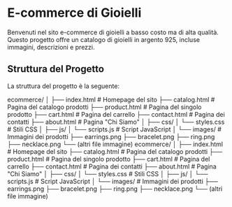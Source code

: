 # E-commerce di Gioielli

Benvenuti nel sito e-commerce di gioielli a basso costo ma di alta qualità. Questo progetto offre un catalogo di gioielli in argento 925, incluse immagini, descrizioni e prezzi.

## Struttura del Progetto

La struttura del progetto è la seguente:

ecommerce/
│
├── index.html # Homepage del sito
├── catalog.html # Pagina del catalogo prodotti
├── product.html # Pagina del singolo prodotto
├── cart.html # Pagina del carrello
├── contact.html # Pagina dei contatti
├── about.html # Pagina "Chi Siamo"
│
├── css/
│ └── styles.css # Stili CSS
│
├── js/
│ └── scripts.js # Script JavaScript
│
└── images/ # Immagini dei prodotti
├── earrings.png
├── bracelet.png
├── ring.png
├── necklace.png
└── (altri file immagine) 
ecommerce/
│
├── index.html # Homepage del sito
├── catalog.html # Pagina del catalogo prodotti
├── product.html # Pagina del singolo prodotto
├── cart.html # Pagina del carrello
├── contact.html # Pagina dei contatti
├── about.html # Pagina "Chi Siamo"
│
├── css/
│ └── styles.css # Stili CSS
│
├── js/
│ └── scripts.js # Script JavaScript
│
└── images/ # Immagini dei prodotti
├── earrings.png
├── bracelet.png
├── ring.png
├── necklace.png
└── (altri file immagine)
